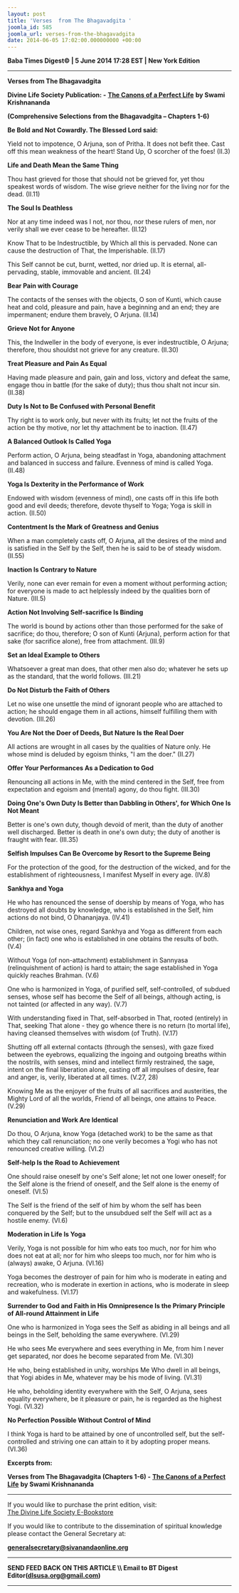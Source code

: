 ```yaml
---
layout: post
title: 'Verses  from The Bhagavadgita '
joomla_id: 585
joomla_url: verses-from-the-bhagavadgita
date: 2014-06-05 17:02:00.000000000 +00:00
---
```

  















**Baba Times Digest© | 5 June 2014 17:28 EST | New York Edition**

* * *  



**Verses from The Bhagavadgita**

**Divine Life Society Publication: -** [**The Canons of a Perfect Life**](http://www.swami-krishnananda.org/canon/ca_1.html) **by Swami Krishnananda**

**(Comprehensive Selections from the Bhagavadgita – Chapters 1-6)**

**Be Bold and Not Cowardly. The Blessed Lord said:**

Yield not to impotence, O Arjuna, son of Pritha. It does not befit thee. Cast off this mean weakness of the heart! Stand Up, O scorcher of the foes! (II.3)

**Life and Death Mean the Same Thing**

Thou hast grieved for those that should not be grieved for, yet thou speakest words of wisdom. The wise grieve neither for the living nor for the dead. (II.11)

**The Soul Is Deathless**

Nor at any time indeed was I not, nor thou, nor these rulers of men, nor verily shall we ever cease to be hereafter. (II.12)

Know That to be Indestructible, by Which all this is pervaded. None can cause the destruction of That, the Imperishable. (II.17)

This Self cannot be cut, burnt, wetted, nor dried up. It is eternal, all-pervading, stable, immovable and ancient. (II.24)

**Bear Pain with Courage**

The contacts of the senses with the objects, O son of Kunti, which cause heat and cold, pleasure and pain, have a beginning and an end; they are impermanent; endure them bravely, O Arjuna. (II.14)

**Grieve Not for Anyone**

This, the Indweller in the body of everyone, is ever indestructible, O Arjuna; therefore, thou shouldst not grieve for any creature. (II.30)

**Treat Pleasure and Pain As Equal**

Having made pleasure and pain, gain and loss, victory and defeat the same, engage thou in battle (for the sake of duty); thus thou shalt not incur sin. (II.38)

**Duty Is Not to Be Confused with Personal Benefit**

Thy right is to work only, but never with its fruits; let not the fruits of the action be thy motive, nor let thy attachment be to inaction. (II.47)

**A Balanced Outlook Is Called Yoga**

Perform action, O Arjuna, being steadfast in Yoga, abandoning attachment and balanced in success and failure. Evenness of mind is called Yoga. (II.48)

**Yoga Is Dexterity in the Performance of Work**

Endowed with wisdom (evenness of mind), one casts off in this life both good and evil deeds; therefore, devote thyself to Yoga; Yoga is skill in action. (II.50)

**Contentment Is the Mark of Greatness and Genius**

When a man completely casts off, O Arjuna, all the desires of the mind and is satisfied in the Self by the Self, then he is said to be of steady wisdom. (II.55)

**Inaction Is Contrary to Nature**

Verily, none can ever remain for even a moment without performing action; for everyone is made to act helplessly indeed by the qualities born of Nature. (III.5)

**Action Not Involving Self-sacrifice Is Binding**

The world is bound by actions other than those performed for the sake of sacrifice; do thou, therefore; O son of Kunti (Arjuna), perform action for that sake (for sacrifice alone), free from attachment. (III.9)

**Set an Ideal Example to Others**

Whatsoever a great man does, that other men also do; whatever he sets up as the standard, that the world follows. (III.21)

**Do Not Disturb the Faith of Others**

Let no wise one unsettle the mind of ignorant people who are attached to action; he should engage them in all actions, himself fulfilling them with devotion. (III.26)

**You Are Not the Doer of Deeds, But Nature Is the Real Doer**

All actions are wrought in all cases by the qualities of Nature only. He whose mind is deluded by egoism thinks, "I am the doer." (II.27)

**Offer Your Performances As a Dedication to God**

Renouncing all actions in Me, with the mind centered in the Self, free from expectation and egoism and (mental) agony, do thou fight. (III.30)

**Doing One's Own Duty Is Better than Dabbling in Others', for Which One Is Not Meant**

Better is one's own duty, though devoid of merit, than the duty of another well discharged. Better is death in one's own duty; the duty of another is fraught with fear. (III.35)

**Selfish Impulses Can Be Overcome by Resort to the Supreme Being**

For the protection of the good, for the destruction of the wicked, and for the establishment of righteousness, I manifest Myself in every age. (IV.8)

**Sankhya and Yoga**

He who has renounced the sense of doership by means of Yoga, who has destroyed all doubts by knowledge, who is established in the Self, him actions do not bind, O Dhananjaya. (IV.41)

Children, not wise ones, regard Sankhya and Yoga as different from each other; (in fact) one who is established in one obtains the results of both. (V.4)

Without Yoga (of non-attachment) establishment in Sannyasa (relinquishment of action) is hard to attain; the sage established in Yoga quickly reaches Brahman. (V.6)

One who is harmonized in Yoga, of purified self, self-controlled, of subdued senses, whose self has become the Self of all beings, although acting, is not tainted (or affected in any way). (V.7)

With understanding fixed in That, self-absorbed in That, rooted (entirely) in That, seeking That alone - they go whence there is no return (to mortal life), having cleansed themselves with wisdom (of Truth). (V.17)

Shutting off all external contacts (through the senses), with gaze fixed between the eyebrows, equalizing the ingoing and outgoing breaths within the nostrils, with senses, mind and intellect firmly restrained, the sage, intent on the final liberation alone, casting off all impulses of desire, fear and anger, is, verily, liberated at all times. (V.27, 28)

Knowing Me as the enjoyer of the fruits of all sacrifices and austerities, the Mighty Lord of all the worlds, Friend of all beings, one attains to Peace. (V.29)

**Renunciation and Work Are Identical**

Do thou, O Arjuna, know Yoga (detached work) to be the same as that which they call renunciation; no one verily becomes a Yogi who has not renounced creative willing. (VI.2)

**Self-help Is the Road to Achievement**

One should raise oneself by one's Self alone; let not one lower oneself; for the Self alone is the friend of oneself, and the Self alone is the enemy of oneself. (VI.5)

The Self is the friend of the self of him by whom the self has been conquered by the Self; but to the unsubdued self the Self will act as a hostile enemy. (VI.6)

**Moderation in Life Is Yoga**

Verily, Yoga is not possible for him who eats too much, nor for him who does not eat at all; nor for him who sleeps too much, nor for him who is (always) awake, O Arjuna. (VI.16)

Yoga becomes the destroyer of pain for him who is moderate in eating and recreation, who is moderate in exertion in actions, who is moderate in sleep and wakefulness. (VI.17)

**Surrender to God and Faith in His Omnipresence Is the Primary Principle of All-round Attainment in Life**

One who is harmonized in Yoga sees the Self as abiding in all beings and all beings in the Self, beholding the same everywhere. (VI.29)

He who sees Me everywhere and sees everything in Me, from him I never get separated, nor does he become separated from Me. (VI.30)

He who, being established in unity, worships Me Who dwell in all beings, that Yogi abides in Me, whatever may be his mode of living. (VI.31)

He who, beholding identity everywhere with the Self, O Arjuna, sees equality everywhere, be it pleasure or pain, he is regarded as the highest Yogi. (VI.32)

**No Perfection Possible Without Control of Mind**

I think Yoga is hard to be attained by one of uncontrolled self, but the self-controlled and striving one can attain to it by adopting proper means. (VI.36)

**Excerpts from:**

**Verses from The Bhagavadgita (Chapters 1-6) -** [**The Canons of a Perfect Life**](http://www.swami-krishnananda.org/canon/ca_1.html) **by Swami Krishnananda**



* * *  












If you would like to purchase the print edition, visit:   
[The Divine Life Society E-Bookstore](http://www.dlshq.org/download/download.htm)

If you would like to contribute to the dissemination of spiritual knowledge please contact the General Secretary at:

[**generalsecretary@sivanandaonline.org**](mailto:generalsecretary@sivanandaonline.org?subject=Contribution%20to%20Dissemination%20of%20Spiritual%20Knowledge)

* * *

**SEND FEED BACK ON THIS ARTICLE \\\ Email to BT Digest Editor[](mailto:dlsusa.org@gmail.com?subject=DLS%20Posts)(dlsusa.org@gmail.com)**

* * *

  
